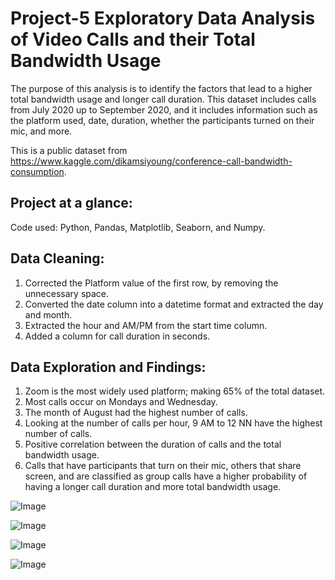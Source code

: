 # Project-5 Exploratory Data Analysis of Video Calls and their Total Bandwidth Usage

The purpose of this analysis is to identify the factors that lead to a higher total bandwidth usage and longer call duration. This dataset includes calls from July 2020 up to September 2020, and it includes information such as the platform used, date, duration, whether the participants turned on their mic, and more.

This is a public dataset from https://www.kaggle.com/dikamsiyoung/conference-call-bandwidth-consumption.

## Project at a glance:
Code used: Python, Pandas, Matplotlib, Seaborn, and Numpy.

## Data Cleaning:
1. Corrected the Platform value of the first row, by removing the unnecessary space.
2. Converted the date column into a datetime format and extracted the day and month.
3. Extracted the hour and AM/PM from the start time column.
4. Added a column for call duration in seconds.

## Data Exploration and Findings:
1. Zoom is the most widely used platform; making 65% of the total dataset.
2. Most calls occur on Mondays and Wednesday.
3. The month of August had the highest number of calls.
4. Looking at the number of calls per hour, 9 AM to 12 NN have the highest number of calls.
5. Positive correlation between the duration of calls and the total bandwidth usage.
6. Calls that have participants that turn on their mic, others that share screen, and are classified as group calls have a higher probability of having a longer call duration and more total bandwidth usage.

![Image](https://github.com/rafationgson/Project-4/blob/master/Platform.png)

![Image](https://github.com/rafationgson/Project-4/blob/master/Calls-Hour.png)

![Image](https://github.com/rafationgson/Project-4/blob/master/Participant.png)

![Image](https://github.com/rafationgson/Project-4/blob/master/Group.png)



